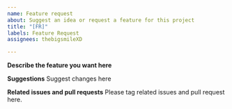 ```yaml
---
name: Feature request
about: Suggest an idea or request a feature for this project
title: "[FR]"
labels: Feature Request
assignees: thebigsmileXD

---
```


<!-- Please use english. If you can not describe what you want (due to limited english knowledge for example), you may also add a link to a similar feature in another plugin or even WorldEdit -->
**Describe the feature you want here**

**Suggestions**
Suggest changes here

**Related issues and pull requests**
Please tag related issues and pull request here.
